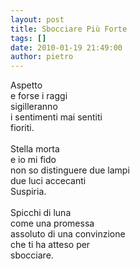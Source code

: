 ```yaml
---
layout: post
title: Sbocciare Più Forte
tags: []
date: 2010-01-19 21:49:00
author: pietro
---
```

Aspetto<br/>e forse i raggi<br/>sigilleranno<br/>i sentimenti mai sentiti<br/>fioriti.<br/><br/>Stella morta<br/>e io mi fido<br/>non so distinguere due lampi<br/>due luci accecanti<br/>Suspiria.<br/><br/>Spicchi di luna<br/>come una promessa<br/>assoluto di una convinzione<br/>che ti ha atteso per<br/>sbocciare.
